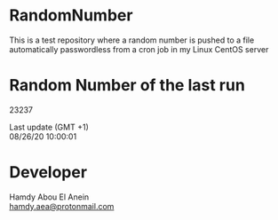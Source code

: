 # RandomNumber    
This is a test repository where a random number is pushed to a file automatically passwordless from a cron job in my Linux CentOS server    
# Random Number of the last run   
23237
      
Last update (GMT +1)    
08/26/20 10:00:01
# Developer    
Hamdy Abou El Anein   
hamdy.aea@protonmail.com
